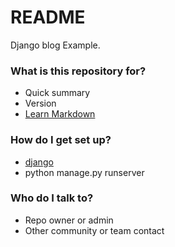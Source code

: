 # README #

Django blog Example.

### What is this repository for? ###

* Quick summary
* Version
* [Learn Markdown](https://bitbucket.org/tutorials/markdowndemo)

### How do I get set up? ###

* [django](https://docs.djangoproject.com/en/1.11/topics/install/)
* python manage.py runserver

### Who do I talk to? ###

* Repo owner or admin
* Other community or team contact
